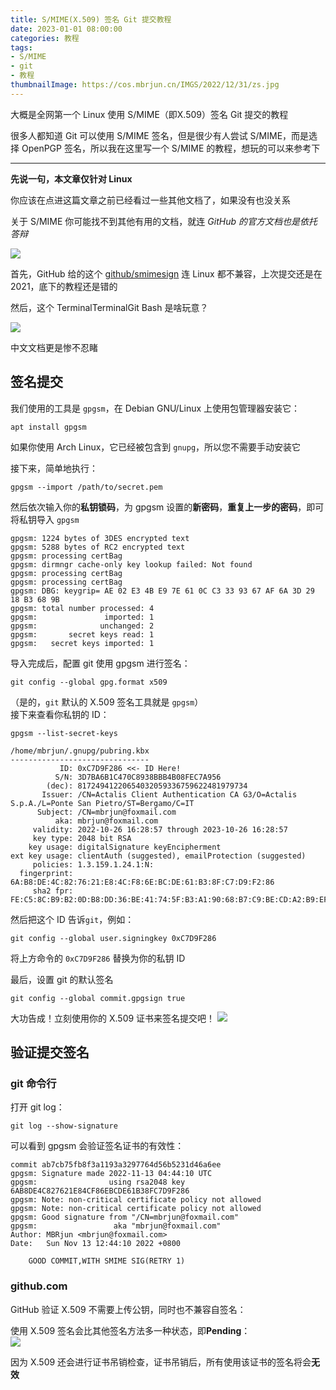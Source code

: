 ```yaml
---
title: S/MIME(X.509) 签名 Git 提交教程 
date: 2023-01-01 08:00:00
categories: 教程
tags:
- S/MIME
- git
- 教程
thumbnailImage: https://cos.mbrjun.cn/IMGS/2022/12/31/zs.jpg
---
```

大概是全网第一个 Linux 使用 S/MIME（即X.509）签名 Git 提交的教程  

很多人都知道 Git 可以使用 S/MIME 签名，但是很少有人尝试 S/MIME，而是选择 OpenPGP 签名，所以我在这里写一个 S/MIME 的教程，想玩的可以来参考下  
<!-- more -->
---
**先说一句，本文章仅针对 Linux**

你应该在点进这篇文章之前已经看过一些其他文档了，如果没有也没关系  

关于 S/MIME 你可能找不到其他有用的文档，就连 *GitHub 的官方文档也是依托答辩*  

![](https://cos.mbrjun.cn/IMGS/2022/12/31/cg.png)

首先，GitHub 给的这个 [github/smimesign](https://github.com/github/smimesign#installation) 连 Linux 都不兼容，上次提交还是在 2021，底下的教程还是错的  

然后，这个 TerminalTerminalGit Bash 是啥玩意？  

![](https://cos.mbrjun.cn/IMGS/2022/12/31/fs.png)

中文文档更是惨不忍睹  


## 签名提交
我们使用的工具是 ``gpgsm``，在 Debian GNU/Linux 上使用包管理器安装它：

```
apt install gpgsm
```

如果你使用 Arch Linux，它已经被包含到 ``gnupg``，所以您不需要手动安装它  

接下来，简单地执行：

```
gpgsm --import /path/to/secret.pem
```

然后依次输入你的**私钥锁码**，为 gpgsm 设置的**新密码**，**重复上一步的密码**，即可将私钥导入 ``gpgsm``

```
gpgsm: 1224 bytes of 3DES encrypted text
gpgsm: 5288 bytes of RC2 encrypted text
gpgsm: processing certBag
gpgsm: dirmngr cache-only key lookup failed: Not found
gpgsm: processing certBag
gpgsm: processing certBag
gpgsm: DBG: keygrip= AE 02 E3 4B E9 7E 61 0C C3 33 93 67 AF 6A 3D 29 18 B3 68 9B
gpgsm: total number processed: 4
gpgsm:               imported: 1
gpgsm:              unchanged: 2
gpgsm:       secret keys read: 1
gpgsm:   secret keys imported: 1

```

导入完成后，配置 git 使用 gpgsm 进行签名：

```
git config --global gpg.format x509
```

（是的，``git`` 默认的 X.509 签名工具就是 ``gpgsm``）  
接下来查看你私钥的 ID：

```
gpgsm --list-secret-keys
```

```
/home/mbrjun/.gnupg/pubring.kbx
-------------------------------
           ID: 0xC7D9F286 <<- ID Here!
          S/N: 3D7BA6B1C470C8938BBB4B08FEC7A956
        (dec): 81724941220654032059336759622481979734
       Issuer: /CN=Actalis Client Authentication CA G3/O=Actalis S.p.A./L=Ponte San Pietro/ST=Bergamo/C=IT
      Subject: /CN=mbrjun@foxmail.com
          aka: mbrjun@foxmail.com
     validity: 2022-10-26 16:28:57 through 2023-10-26 16:28:57
     key type: 2048 bit RSA
    key usage: digitalSignature keyEncipherment
ext key usage: clientAuth (suggested), emailProtection (suggested)
     policies: 1.3.159.1.24.1:N:
  fingerprint: 6A:B8:DE:4C:82:76:21:E8:4C:F8:6E:BC:DE:61:B3:8F:C7:D9:F2:86
     sha2 fpr: FE:C5:8C:B9:B2:0D:B8:DD:36:BE:41:74:5F:B3:A1:90:68:B7:C9:BE:CD:A2:B9:EF:61:FE:DA:64:80:65:AF:96
```

然后把这个 ID 告诉``git``，例如：

```
git config --global user.signingkey 0xC7D9F286
```

将上方命令的 ``0xC7D9F286`` 替换为你的私钥 ID

最后，设置 git 的默认签名

```
git config --global commit.gpgsign true
```

大功告成！立刻使用你的 X.509 证书来签名提交吧！
![](https://cos.mbrjun.cn/IMGS/2022/12/31/dr.png)


## 验证提交签名

### git 命令行
打开 git log：

```
git log --show-signature
```

可以看到 gpgsm 会验证签名证书的有效性：

```
commit ab7cb75fb8f3a1193a3297764d56b5231d46a6ee
gpgsm: Signature made 2022-11-13 04:44:10 UTC
gpgsm:                using rsa2048 key 6AB8DE4C827621E84CF86EBCDE61B38FC7D9F286
gpgsm: Note: non-critical certificate policy not allowed
gpgsm: Note: non-critical certificate policy not allowed
gpgsm: Good signature from "/CN=mbrjun@foxmail.com"
gpgsm:                 aka "mbrjun@foxmail.com"
Author: MBRjun <mbrjun@foxmail.com>
Date:   Sun Nov 13 12:44:10 2022 +0800

    GOOD COMMIT,WITH SMIME SIG(RETRY 1)
```

### github.com
GitHub 验证 X.509 不需要上传公钥，同时也不兼容自签名：  

使用 X.509 签名会比其他签名方法多一种状态，即**Pending**：  
![](https://cos.mbrjun.cn/IMGS/2022/12/31/zs.jpg)

因为 X.509 还会进行证书吊销检查，证书吊销后，所有使用该证书的签名将会**无效**  